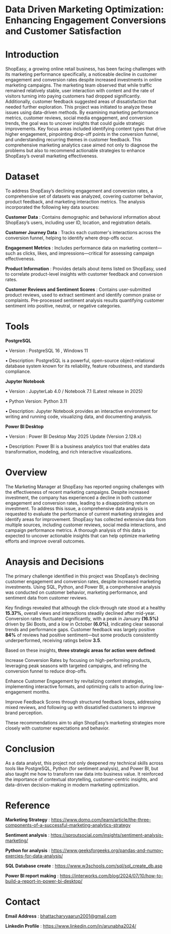 # Data Driven Marketing Optimization: Enhancing Engagement Conversions and Customer Satisfaction

# Introduction 

ShopEasy, a growing online retail business, has been facing challenges with its marketing performance specifically, a noticeable decline in customer engagement and conversion rates despite increased investments in online marketing campaigns. The marketing team observed that while traffic remained relatively stable, user interaction with content and the rate of visitors turning into paying customers had dropped significantly. Additionally, customer feedback suggested areas of dissatisfaction that needed further exploration. This project was initiated to analyze these issues using data-driven methods. By examining marketing performance metrics, customer reviews, social media engagement, and conversion trends, the goal was to uncover insights that could guide strategic improvements. Key focus areas included identifying content types that drive higher engagement, pinpointing drop-off points in the conversion funnel, and understanding recurring themes in customer feedback. This comprehensive marketing analytics case aimed not only to diagnose the problems but also to recommend actionable strategies to enhance ShopEasy’s overall marketing effectiveness.

# Dataset 

To address ShopEasy’s declining engagement and conversion rates, a comprehensive set of datasets was analyzed, covering customer behavior, product feedback, and marketing interaction metrics. The analysis incorporated the following key data sources:

**Customer Data** : Contains demographic and behavioral information about ShopEasy’s users, including user ID, location, and registration details.

**Customer Journey Data** : Tracks each customer's interactions across the conversion funnel, helping to identify where drop-offs occur.

**Engagement Metrics** : Includes performance data on marketing content—such as clicks, likes, and impressions—critical for assessing campaign effectiveness.

**Product Information** : Provides details about items listed on ShopEasy, used to correlate product-level insights with customer feedback and conversion rates.

**Customer Reviews and Sentiment Scores** : Contains user-submitted product reviews, used to extract sentiment and identify common praise or complaints. Pre-processed sentiment                                             analysis results quantifying customer sentiment into positive, neutral, or negative categories.

# Tools

**PostgreSQL**

•	Version : PostgreSQL 16 , Windows 11 

•	Description: PostgreSQL is a powerful, open-source object-relational database system known for its reliability, feature robustness, and standards compliance.

**Jupyter Notebook**

• Version : JupyterLab 4.0 / Notebook 7.1 (Latest release in 2025)

•	Python Version: Python 3.11

•	Description: Jupyter Notebook provides an interactive environment for writing and running code, visualizing data, and documenting analysis.

**Power BI Desktop**

•	Version : Power BI Desktop May 2025 Update (Version 2.128.x)

•	Description: Power BI is a business analytics tool that enables data transformation, modeling, and rich interactive visualizations.

# Overview

The Marketing Manager at ShopEasy has reported ongoing challenges with the effectiveness of recent marketing campaigns. Despite increased investment, the company has experienced a decline in both customer engagement and conversion rates, leading to a disappointing return on investment. To address this issue, a comprehensive data analysis is requested to evaluate the performance of current marketing strategies and identify areas for improvement. ShopEasy has collected extensive data from multiple sources, including customer reviews, social media interactions, and campaign performance metrics. A thorough analysis of this data is expected to uncover actionable insights that can help optimize marketing efforts and improve overall outcomes.

# Anaysis and Decisions

The primary challenge identified in this project was ShopEasy’s declining customer engagement and conversion rates, despite increased marketing investments. Using SQL, Python, and Power BI, a comprehensive analysis was conducted on customer behavior, marketing performance, and sentiment data from customer reviews.

Key findings revealed that although the click-through rate stood at a healthy **15.37%**, overall views and interactions steadily declined after mid-year. Conversion rates fluctuated significantly, with a peak in January **(16.5%)** driven by Ski Boots, and a low in October **(6.0%)**, indicating clear seasonal trends and performance gaps. Customer feedback was largely positive **84%** of reviews had positive sentiment—but some products consistently underperformed, receiving ratings below **3.5**.

Based on these insights, **three strategic areas for action were defined**:

Increase Conversion Rates by focusing on high-performing products, leveraging peak seasons with targeted campaigns, and refining the conversion funnel to reduce drop-offs.

Enhance Customer Engagement by revitalizing content strategies, implementing interactive formats, and optimizing calls to action during low-engagement months.

Improve Feedback Scores through structured feedback loops, addressing mixed reviews, and following up with dissatisfied customers to improve brand perception.

These recommendations aim to align ShopEasy’s marketing strategies more closely with customer expectations and behavior.

# Conclusion 

As a data analyst, this project not only deepened my technical skills across tools like PostgreSQL, Python (for sentiment analysis), and Power BI, but also taught me how to transform raw data into business value. It reinforced the importance of contextual storytelling, customer-centric insights, and data-driven decision-making in modern marketing optimization.

# Reference 

**Marketing Strategy** : https://www.domo.com/learn/article/the-three-components-of-a-successful-marketing-analytics-strategy

**Sentiment analysis** : https://sproutsocial.com/insights/sentiment-analysis-marketing/

**Python for analysis** : https://www.geeksforgeeks.org/pandas-and-numpy-exercies-for-data-analysis/

**SQL Database create** : https://www.w3schools.com/sql/sql_create_db.asp

**Power BI report making** : https://interworks.com/blog/2024/07/10/how-to-build-a-report-in-power-bi-desktop/

# Contact

**Email Address** : bhattacharyyaarun2001@gmail.com

**Linkedin Profile** : https://www.linkedin.com/in/arunabha2024/


